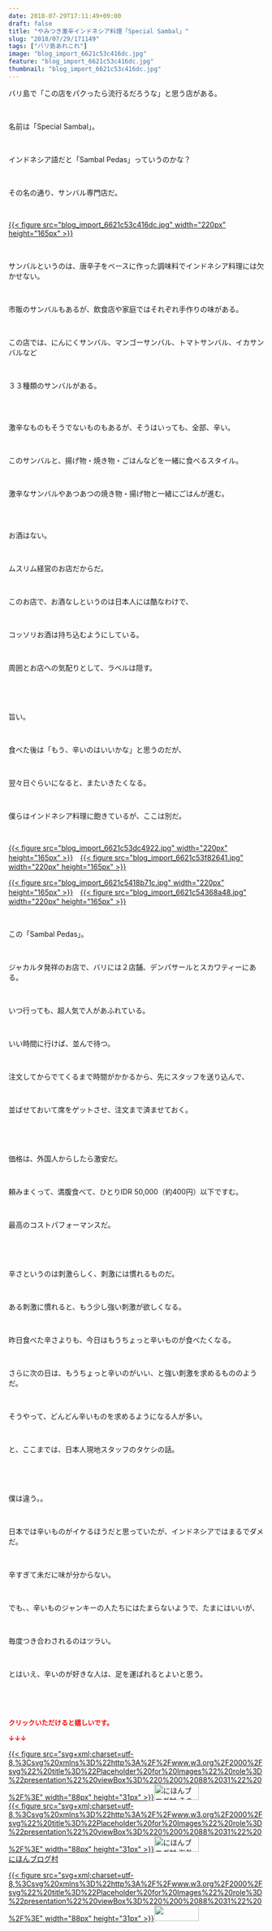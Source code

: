 ```yaml
---
date: 2018-07-29T17:11:49+09:00
draft: false
title: "やみつき激辛インドネシア料理「Special Sambal」"
slug: "2018/07/29/171149"
tags: ["バリ島あれこれ"]
image: "blog_import_6621c53c416dc.jpg"
feature: "blog_import_6621c53c416dc.jpg"
thumbnail: "blog_import_6621c53c416dc.jpg"
---
```

<p>バリ島で「この店をパクったら流行るだろうな」と思う店がある。</p><p> </p><p>名前は「Special Sambal」。</p><p> </p><p>インドネシア語だと「Sambal Pedas」っていうのかな？</p><p> </p><p>その名の通り、サンバル専門店だ。</p><p> </p><p><a href="blog_import_6621c53c416dc.jpg">{{< figure src="blog_import_6621c53c416dc.jpg" width="220px" height="165px" >}}</a></p><p> </p><p>サンバルというのは、唐辛子をベースに作った調味料でインドネシア料理には欠かせない。</p><p> </p><p>市販のサンバルもあるが、飲食店や家庭ではそれぞれ手作りの味がある。</p><p> </p><p>この店では、にんにくサンバル、マンゴーサンバル、トマトサンバル、イカサンバルなど</p><p> </p><p>３３種類のサンバルがある。</p><p> </p><p><br/>激辛なものもそうでないものもあるが、そうはいっても、全部、辛い。</p><p> </p><p>このサンバルと、揚げ物・焼き物・ごはんなどを一緒に食べるスタイル。</p><p> </p><p>激辛なサンバルやあつあつの焼き物・揚げ物と一緒にごはんが進む。</p><p> </p><p><br/>お酒はない。</p><p> </p><p>ムスリム経営のお店だからだ。</p><p> </p><p>このお店で、お酒なしというのは日本人には酷なわけで、</p><p> </p><p>コッソリお酒は持ち込むようにしている。</p><p> </p><p>周囲とお店への気配りとして、ラベルは隠す。</p><p> </p><p> </p><p>旨い。</p><p> </p><p>食べた後は「もう、辛いのはいいかな」と思うのだが、</p><p> </p><p>翌々日ぐらいになると、またいきたくなる。</p><p> </p><p>僕らはインドネシア料理に飽きているが、ここは別だ。</p><p> </p><p><a href="blog_import_6621c53dc4922.jpg">{{< figure src="blog_import_6621c53dc4922.jpg" width="220px" height="165px" >}}</a>　<a href="blog_import_6621c53f82641.jpg">{{< figure src="blog_import_6621c53f82641.jpg" width="220px" height="165px" >}}</a></p><p><a href="blog_import_6621c5418b71c.jpg">{{< figure src="blog_import_6621c5418b71c.jpg" width="220px" height="165px" >}}</a>　<a href="blog_import_6621c54368a48.jpg">{{< figure src="blog_import_6621c54368a48.jpg" width="220px" height="165px" >}}</a></p><p> </p><p>この「Sambal Pedas」。</p><p> </p><p>ジャカルタ発祥のお店で、バリには２店舗、デンパサールとスカワティーにある。</p><p> </p><p>いつ行っても、超人気で人があふれている。</p><p> </p><p>いい時間に行けば、並んで待つ。</p><p> </p><p>注文してからでてくるまで時間がかかるから、先にスタッフを送り込んで、</p><p> </p><p>並ばせておいて席をゲットさせ、注文まで済ませておく。</p><p> </p><p> </p><p>価格は、外国人からしたら激安だ。</p><p> </p><p>頼みまくって、満腹食べて、ひとりIDR 50,000（約400円）以下ですむ。</p><p> </p><p>最高のコストパフォーマンスだ。</p><p> </p><p> </p><p>辛さというのは刺激らしく、刺激には慣れるものだ。</p><p> </p><p>ある刺激に慣れると、もう少し強い刺激が欲しくなる。</p><p> </p><p>昨日食べた辛さよりも、今日はもうちょっと辛いものが食べたくなる。</p><p> </p><p>さらに次の日は、もうちょっと辛いのがいい、と強い刺激を求めるもののようだ。</p><p> </p><p>そうやって、どんどん辛いものを求めるようになる人が多い。</p><p> </p><p>と、ここまでは、日本人現地スタッフのタケシの話。</p><p> </p><p> </p><p>僕は違う。。</p><p> </p><p>日本では辛いものがイケるほうだと思っていたが、インドネシアではまるでダメだ。</p><p> </p><p>辛すぎて未だに味が分からない。</p><p> </p><p>でも、、辛いものジャンキーの人たちにはたまらないようで、たまにはいいが、</p><p> </p><p>毎度つき合わされるのはツラい。</p><p> </p><p>とはいえ、辛いのが好きな人は、足を運ばれるとよいと思う。</p><p> </p><p> </p><p><font color="#ff0000" size="2"><strong>クリックいただけると嬉しいです。</strong></font></p><p><font color="#ff0000" size="2"><strong>↓↓↓</strong></font></p><p><a href="ranking.html?p_cid=01260127" id="&amp;blogmura_banner" target="_blank">{{< figure src="svg+xml;charset=utf-8,%3Csvg%20xmlns%3D%22http%3A%2F%2Fwww.w3.org%2F2000%2Fsvg%22%20title%3D%22Placeholder%20for%20Images%22%20role%3D%22presentation%22%20viewBox%3D%220%200%2088%2031%22%20%2F%3E" width="88px" height="31px" >}}<noscript><img alt="にほんブログ村 その他生活ブログ 不動産投資へ" border="0" height="31" src="https://img-proxy.blog-video.jp/images?url=http%3A%2F%2Flife.blogmura.com%2Fhudousantoushi%2Fimg%2Fhudousantoushi88_31.gif" width="88"></noscript></a><br/><a href="ranking.html?p_cid=01260127" target="_blank">{{< figure src="svg+xml;charset=utf-8,%3Csvg%20xmlns%3D%22http%3A%2F%2Fwww.w3.org%2F2000%2Fsvg%22%20title%3D%22Placeholder%20for%20Images%22%20role%3D%22presentation%22%20viewBox%3D%220%200%2088%2031%22%20%2F%3E" width="88px" height="31px" >}}<noscript><img alt="にほんブログ村 海外生活ブログ バリ島情報へ" border="0" height="31" src="https://img-proxy.blog-video.jp/images?url=http%3A%2F%2Foverseas.blogmura.com%2Fbali%2Fimg%2Fbali88_31.gif" width="88"></noscript></a><br/><a href="ranking.html?p_cid=01260127" target="_blank">にほんブログ村</a></p><p><a href="link.php?1804582" title="人気ブログランキングへ">{{< figure src="svg+xml;charset=utf-8,%3Csvg%20xmlns%3D%22http%3A%2F%2Fwww.w3.org%2F2000%2Fsvg%22%20title%3D%22Placeholder%20for%20Images%22%20role%3D%22presentation%22%20viewBox%3D%220%200%2088%2031%22%20%2F%3E" width="88px" height="31px" >}}<noscript><img border="0" height="31" src="https://blog.with2.net/img/banner/banner_22.gif" width="88"></noscript></a></p><p> </p>

